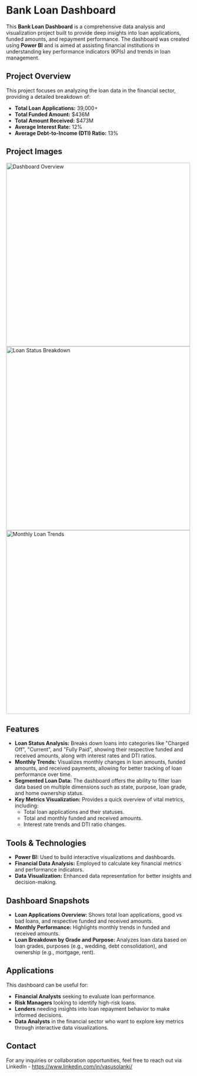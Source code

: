 <!DOCTYPE html>
<html lang="en">
<head>
    <meta charset="UTF-8">
    <meta name="viewport" content="width=device-width, initial-scale=1.0">
    <title>Bank Loan Dashboard</title>
</head>
<body>
    <h1>Bank Loan Dashboard</h1>
    <p>This <strong>Bank Loan Dashboard</strong> is a comprehensive data analysis and visualization project built to provide deep insights into loan applications, funded amounts, and repayment performance. The dashboard was created using <strong>Power BI</strong> and is aimed at assisting financial institutions in understanding key performance indicators (KPIs) and trends in loan management.</p>
    
<h2>Project Overview</h2>
    <p>This project focuses on analyzing the loan data in the financial sector, providing a detailed breakdown of:</p>
    <ul>
        <li><strong>Total Loan Applications:</strong> 39,000+</li>
        <li><strong>Total Funded Amount:</strong> $436M</li>
        <li><strong>Total Amount Received:</strong> $473M</li>
        <li><strong>Average Interest Rate:</strong> 12%</li>
        <li><strong>Average Debt-to-Income (DTI) Ratio:</strong> 13%</li>
    </ul>
    
<h2>Project Images</h2>
    <!-- Add Images from your 'image' folder -->
    <img src="image/bank file pdf_page-0001.png" alt="Dashboard Overview" width="500">
    <img src="image/bank file pdf_page-0002.png" alt="Loan Status Breakdown" width="500">
    <img src="image/bank file pdf_page-0003.png" alt="Monthly Loan Trends" width="500">

<h2>Features</h2>
    <ul>
        <li><strong>Loan Status Analysis:</strong> Breaks down loans into categories like "Charged Off", "Current", and "Fully Paid", showing their respective funded and received amounts, along with interest rates and DTI ratios.</li>
        <li><strong>Monthly Trends:</strong> Visualizes monthly changes in loan amounts, funded amounts, and received payments, allowing for better tracking of loan performance over time.</li>
        <li><strong>Segmented Loan Data:</strong> The dashboard offers the ability to filter loan data based on multiple dimensions such as state, purpose, loan grade, and home ownership status.</li>
        <li><strong>Key Metrics Visualization:</strong> Provides a quick overview of vital metrics, including:
            <ul>
                <li>Total loan applications and their statuses.</li>
                <li>Total and monthly funded and received amounts.</li>
                <li>Interest rate trends and DTI ratio changes.</li>
            </ul>
        </li>
    </ul>

<h2>Tools & Technologies</h2>
    <ul>
        <li><strong>Power BI:</strong> Used to build interactive visualizations and dashboards.</li>
        <li><strong>Financial Data Analysis:</strong> Employed to calculate key financial metrics and performance indicators.</li>
        <li><strong>Data Visualization:</strong> Enhanced data representation for better insights and decision-making.</li>
    </ul>

<h2>Dashboard Snapshots</h2>
    <ul>
        <li><strong>Loan Applications Overview:</strong> Shows total loan applications, good vs bad loans, and respective funded and received amounts.</li>
        <li><strong>Monthly Performance:</strong> Highlights monthly trends in funded and received amounts.</li>
        <li><strong>Loan Breakdown by Grade and Purpose:</strong> Analyzes loan data based on loan grades, purposes (e.g., wedding, debt consolidation), and ownership (e.g., mortgage, rent).</li>
    </ul>

<h2>Applications</h2>
    <p>This dashboard can be useful for:</p>
    <ul>
        <li><strong>Financial Analysts</strong> seeking to evaluate loan performance.</li>
        <li><strong>Risk Managers</strong> looking to identify high-risk loans.</li>
        <li><strong>Lenders</strong> needing insights into loan repayment behavior to make informed decisions.</li>
        <li><strong>Data Analysts</strong> in the financial sector who want to explore key metrics through interactive data visualizations.</li>
    </ul>

<h2>Contact</h2>
    <p>For any inquiries or collaboration opportunities, feel free to reach out via LinkedIn - 
        <a href="https://www.linkedin.com/in/vasusolanki/" target="_blank">https://www.linkedin.com/in/vasusolanki/</a>
    </p>
</body>
</html>
